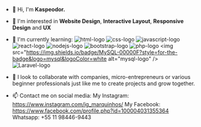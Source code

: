 - 👋 Hi, I'm <strong>Kaspeodor.</strong>
- 👀 I'm interested in <b>Website Design</b>, <b>Interactive Layout</b>, <b>Responsive Design</b> and <b>UX</b>
- 🌱 I'm currently learning:
   <img src="https://img.shields.io/badge/HTML5-E34F26?style=for-the-badge&logo=html5&logoColor=white" alt="html-logo" />
   <img src="https://img.shields.io/badge/CSS3-1572B6?style=for-the-badge&logo=css3&logoColor=white" alt="css-logo" />
   <img src="https://img.shields.io/badge/CSS3-1572B6?style=for-the-badge&logo=css3&logoColor=white" alt="javascript-logo" />
   <img src="https://img.shields.io/badge/React-20232A?style=for-the-badge&logo=react&logoColor=61DAFB" alt="react-logo" /> 
   <img src="https://img.shields.io/badge/Node.js-43853D?style=for-the-badge&logo=node.js&logoColor=white" alt="nodejs-logo" />
   <img src="https://img.shields.io/badge/Bootstrap-563D7C?style=for-the-badge&logo=bootstrap&logoColor=white" alt="bootstrap-logo" />
   <img src="https://img.shields.io/badge/PHP-777BB4?style=for-the-badge&logo=php&logoColor=white" alt="php-logo" />
   <img src="https://img.shields.io/badge/MySQL-00000F?style=for-the-badge&logo=mysql&logoColor=white alt="mysql-logo" />
   <img src="https://img.shields.io/badge/Laravel-FF2D20?style=for-the-badge&logo=laravel&logoColor=white" alt="Laravel-logo" />
  
- 💞️ I look to collaborate with companies, micro-entrepreneurs or various beginner professionals just like me to create projects and grow together.
- 📫 Contact me on social media:
My Instagram: https://www.instagram.com/ig_marquinhos/
My Facebook: https://www.facebook.com/profile.php?id=100004031355364
Whatsapp: +55 11 98446-9443

<!---
Kaspeodor/Kaspeodor is a ✨ special ✨ repository because its `README.md` (this file) appears on your GitHub profile.
You can click the Preview link to take a look at your changes.
--->
